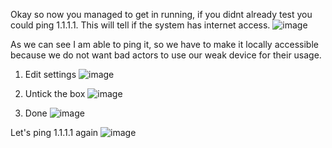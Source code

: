 Okay so now you managed to get in running, if you didnt already test you could ping 1.1.1.1. This will tell if the system has internet access.
![image](https://github.com/Teyo1/RedTeamingStuff/assets/131766045/82c7e227-71e9-40a7-b4cd-3aee2c23f203)

As we can see I am able to ping it, so we have to make it locally accessible because we do not want bad actors to use our weak device for their usage.

1. Edit settings
![image](https://github.com/Teyo1/RedTeamingStuff/assets/131766045/e96f1ed5-1caf-4698-bd3a-f1de9f39056f)

2. Untick the box
![image](https://github.com/Teyo1/RedTeamingStuff/assets/131766045/5df71568-cbdd-4e32-964c-1e322bfcb000)

3. Done
![image](https://github.com/Teyo1/RedTeamingStuff/assets/131766045/b3b0dd63-41e8-47bc-87cf-9aad42abc8b5)

Let's ping 1.1.1.1 again
![image](https://github.com/Teyo1/RedTeamingStuff/assets/131766045/3c4f86b5-9244-4d69-b689-0909dabed350)
